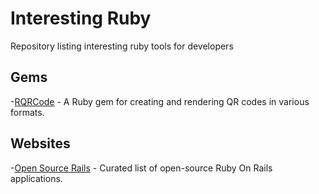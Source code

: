 # Interesting Ruby

Repository listing interesting ruby tools for developers

## Gems
-[RQRCode](https://github.com/whomwah/rqrcode) - A Ruby gem for creating and rendering QR codes in various formats.

## Websites
-[Open Source Rails](https://opensourcerails.org/) - Curated list of open-source Ruby On Rails applications.
